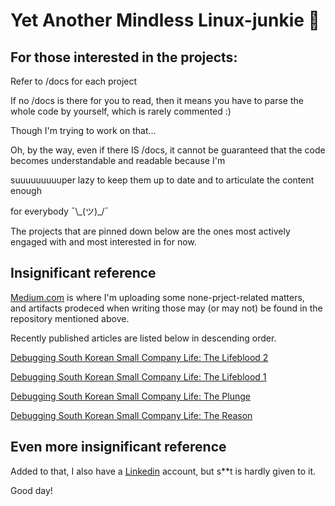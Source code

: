 # Yet Another Mindless Linux-junkie :zany_face:

## For those interested in the projects:


Refer to /docs for each project

If no /docs is there for you to read, then it means you have to parse the whole code by yourself, which is rarely commented :)

Though I'm trying to work on that...

Oh, by the way, even if there IS /docs, it cannot be guaranteed that the code becomes  understandable and readable because I'm

suuuuuuuuuper lazy to keep them up to date and to articulate the content enough

for everybody ¯\\\_(ツ)_/¯

The projects that are pinned down below are the ones most actively engaged with and most interested in for now.


## Insignificant reference


[Medium.com](https://medium.com/@seantywork) is where I'm uploading some none-prject-related matters,\
and artifacts prodeced when writing those may (or may not) be found in the repository mentioned above.

Recently published articles are listed below in descending order.

[Debugging South Korean Small Company Life: The Lifeblood 2](https://medium.com/@seantywork/debugging-south-korean-small-company-life-the-lifeblood-2-e81e0c596060)

[Debugging South Korean Small Company Life: The Lifeblood 1](https://medium.com/@seantywork/debugging-south-korean-small-company-life-the-lifeblood-1-665f7fd148cb)

[Debugging South Korean Small Company Life: The Plunge](https://medium.com/@seantywork/debugging-south-korean-small-company-life-the-plunge-e10028da6f5a)

[Debugging South Korean Small Company Life: The Reason](https://medium.com/@seantywork/life-at-an-xtra-ordinary-company-in-south-korea-the-reason-10bfd0b7cfc5)


## Even more insignificant reference

Added to that, I also have a [Linkedin](https://www.linkedin.com/in/sean-taehoon-yoon/) account, but s**t is hardly given to it.

Good day!





